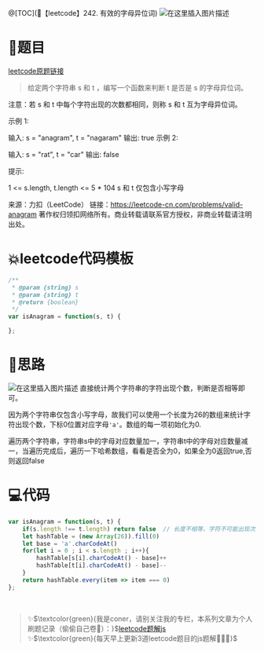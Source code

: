 @[TOC](🚅【leetcode】242. 有效的字母异位词)
![在这里插入图片描述](https://img-blog.csdnimg.cn/7bd3cd5ef8154d7da99e5cd9badf12f4.png#pic_center)

# 🚀题目
[leetcode原题链接](https://leetcode-cn.com/problems/valid-anagram/)
>
> 给定两个字符串 s 和 t ，编写一个函数来判断 t 是否是 s 的字母异位词。

注意：若 s 和 t 中每个字符出现的次数都相同，则称 s 和 t 互为字母异位词。

 

示例 1:

输入: s = "anagram", t = "nagaram"
输出: true
示例 2:

输入: s = "rat", t = "car"
输出: false


提示:

1 <= s.length, t.length <= 5 * 104
s 和 t 仅包含小写字母


来源：力扣（LeetCode）
链接：https://leetcode-cn.com/problems/valid-anagram
著作权归领扣网络所有。商业转载请联系官方授权，非商业转载请注明出处。

# 💥leetcode代码模板

```javascript
/**
 * @param {string} s
 * @param {string} t
 * @return {boolean}
 */
var isAnagram = function(s, t) {

};
```

# 🚀思路
![在这里插入图片描述](https://img-blog.csdnimg.cn/470f6b9e77f74bc390c692ed5c64bdeb.gif#pic_center)
直接统计两个字符串的字符出现个数，判断是否相等即可。

因为两个字符串仅包含小写字母，故我们可以使用一个长度为26的数组来统计字符出现个数，下标0位置对应字母`'a'`。数组的每一项初始化为0.

遍历两个字符串，字符串s中的字母对应数量加一，字符串t中的字母对应数量减一，当遍历完成后，遍历一下哈希数组，看看是否全为0，如果全为0返回true,否则返回false

# 💻代码



```js
var isAnagram = function(s, t) {
    if(s.length !== t.length) return false  // 长度不相等，字符不可能出现次数相同
    let hashTable = (new Array(26)).fill(0)
    let base = 'a'.charCodeAt()
    for(let i = 0 ; i < s.length ; i++){
        hashTable[s[i].charCodeAt() - base]++
        hashTable[t[i].charCodeAt() - base]--
    }
    return hashTable.every(item => item === 0)
};
```


<br/>

> ✨$\textcolor{green}{我是coner，请别关注我的专栏，本系列文章为个人刷题记录（偷偷自己卷🤤）：}$[leetcode题解js](https://blog.csdn.net/laplacepoisson/category_11759331.html?spm=1001.2014.3001.5482)<br/>
> ✨$\textcolor{green}{每天早上更新3道leetcode题目的js题解🚀🚀🚀}$<br/>
